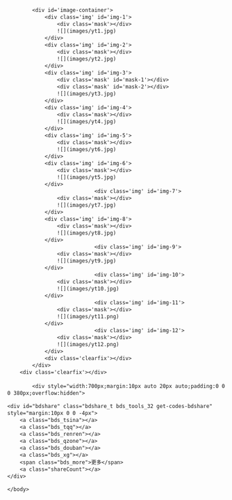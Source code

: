 <!DOCTYPE html PUBLIC "-//W3C//DTD XHTML 1.0 Transitional//EN" "http://www.w3.org/TR/xhtml1/DTD/xhtml1-transitional.dtd">
<html xmlns="http://www.w3.org/1999/xhtml">
<head>
<meta http-equiv="Content-Type" content="text/html; charset=utf-8" />
<title>HTML5实现鼠标滑过Flash图片特效在线示例</title>
<script src="scripts/core.js" type="text/javascript" ></script>
<link rel="stylesheet" href="css/image-hover.css" type="text/css" />
<link rel="stylesheet" href="css/main.css" type="text/css" />
<script src="scripts/browserCheck.js" type="text/javascript" ></script>
</head>
<body>
<div id="container">
			<script src="scripts/follow.js" type="text/javascript"></script>

			<div id='image-container'>
				<div class='img' id='img-1'>
					<div class='mask'></div>
					![](images/yt1.jpg)
				</div>	
				<div class='img' id='img-2'>
					<div class='mask'></div>
					![](images/yt2.jpg)
				</div>	
				<div class='img' id='img-3'>
					<div class='mask' id='mask-1'></div>
					<div class='mask' id='mask-2'></div>
					![](images/yt3.jpg)
				</div>	
				<div class='img' id='img-4'>
					<div class='mask'></div>
					![](images/yt4.jpg)
				</div>	
				<div class='img' id='img-5'>
					<div class='mask'></div>
					![](images/yt6.jpg)
				</div>	
				<div class='img' id='img-6'>
					<div class='mask'></div>
					![](images/yt5.jpg)
				</div>	
                                <div class='img' id='img-7'>
					<div class='mask'></div>
					![](images/yt7.jpg)
				</div>	
				<div class='img' id='img-8'>
					<div class='mask'></div>
					![](images/yt8.jpg)
				</div>	
                                <div class='img' id='img-9'>
					<div class='mask'></div>
					![](images/yt9.jpg)
				</div>	
                                <div class='img' id='img-10'>
					<div class='mask'></div>
					![](images/yt10.jpg)
				</div>	
                                <div class='img' id='img-11'>
					<div class='mask'></div>
					![](images/yt11.png)
				</div>	
                                <div class='img' id='img-12'>
					<div class='mask'></div>
					![](images/yt12.png)
				</div>	
				<div class='clearfix'></div>
			</div>
		<div class='clearfix'></div>

			<div style="width:700px;margin:10px auto 20px auto;padding:0 0 0 380px;overflow:hidden">
<!-- Baidu Button BEGIN -->
    <div id="bdshare" class="bdshare_t bds_tools_32 get-codes-bdshare" style="margin:10px 0 0 -4px">
        <a class="bds_tsina"></a>
        <a class="bds_tqq"></a>
        <a class="bds_renren"></a>
        <a class="bds_qzone"></a>
        <a class="bds_douban"></a>
        <a class="bds_xg"></a>
        <span class="bds_more">更多</span>
		<a class="shareCount"></a>
    </div>
<script type="text/javascript" id="bdshare_js" data="type=tools" ></script>
<script type="text/javascript" id="bdshell_js"></script>
<script type="text/javascript">
	document.getElementById("bdshell_js").src = "http://bdimg.share.baidu.com/static/js/shell_v2.js?cdnversion=" + new Date().getHours
();
</script>
<!-- Baidu Button END -->
</div>

	</body>

</html>
